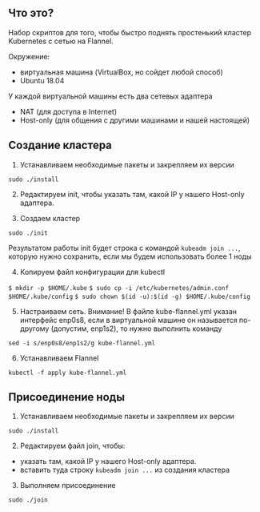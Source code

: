 ## Что это?
Набор скриптов для того, чтобы быстро поднять простенький кластер Kubernetes с сетью на Flannel.

Окружение:
* виртуальная машина (VirtualBox, но сойдет любой способ)
* Ubuntu 18.04

У каждой виртуальной машины есть два сетевых адаптера
* NAT (для доступа в Internet)
* Host-only (для общения с другими машинами и нашей настоящей)

## Создание кластера

1. Устанавливаем необходимые пакеты и закрепляем их версии

`sudo ./install`

2. Редактируем init, чтобы указать там, какой IP у нашего Host-only адаптера.

3. Создаем кластер

`sudo ./init`

Результатом работы init будет строка с командой `kubeadm join ...`, которую нужно сохранить, если мы будем использовать более 1 ноды

4. Копируем файл конфигурации для kubectl

`$ mkdir -p $HOME/.kube`
`$ sudo cp -i /etc/kubernetes/admin.conf $HOME/.kube/config`
`$ sudo chown $(id -u):$(id -g) $HOME/.kube/config`

5. Настраиваем сеть. Внимание! В файле kube-flannel.yml указан интерфейс enp0s8, если в виртуальной машине он называется по-другому (допустим, enp1s2), то нужно выполнить команду

`sed -i s/enp0s8/enp1s2/g kube-flannel.yml`

6. Устанавливаем Flannel

`kubectl -f apply kube-flannel.yml`

## Присоединение ноды

1. Устанавливаем необходимые пакеты и закрепляем их версии

`sudo ./install`

2. Редактируем файл join, чтобы:
- указать там, какой IP у нашего Host-only адаптера.
- вставить туда строку `kubeadm join ...` из создания кластера

3. Выполняем присоединение

`sudo ./join`

